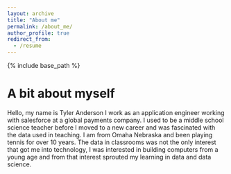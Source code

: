 ```yaml
---
layout: archive
title: "About me"
permalink: /about_me/
author_profile: true
redirect_from:
  - /resume
---
```


{% include base_path %}

A bit about myself
======

Hello, my name is Tyler Anderson I work as an application engineer working with salesforce at a global payments company. I used to be a middle school science teacher before I moved to a new career and was fascinated with the data used in teaching. I am from Omaha Nebraska and been playing tennis for over 10 years. The data in classrooms was not the only interest that got me into technology, I was interested in building computers from a young age and from that interest sprouted my learning in data and data science.  
